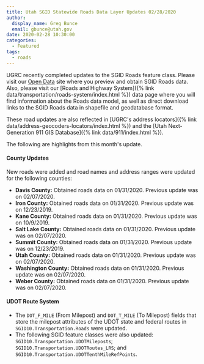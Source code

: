 ```yaml
---
title: Utah SGID Statewide Roads Data Layer Updates 02/28/2020
author:
  display_name: Greg Bunce
  email: gbunce@utah.gov
date: 2020-02-28 10:30:00
categories:
  - Featured
tags:
  - roads
---
```


UGRC recently completed updates to the SGID Roads feature class. Please visit our [Open Data](https://opendata.gis.utah.gov/datasets/utah-roads) site where you preview and obtain SGID Roads data. Also, please visit our [Roads and Highway System]({% link data/transportation/roads-system/index.html %}) data page where you will find information about the Roads data model, as well as direct download links to the SGID Roads data in shapefile and geodatabase format.

These road updates are also reflected in [UGRC's address locators]({% link data/address-geocoders-locators/index.html %}) and the [Utah Next-Generation 911 GIS Database]({% link data/911/index.html %}).

The following are highlights from this month's update.

#### County Updates

New roads were added and road names and address ranges were updated for the following counties:

- **Davis County:** Obtained roads data on 01/31/2020. Previous update was on 02/07/2020.
- **Iron County:** Obtained roads data on 01/31/2020. Previous update was on 12/23/2019.
- **Kane County:** Obtained roads data on 01/31/2020. Previous update was on 10/9/2019.
- **Salt Lake County:** Obtained roads data on 01/31/2020. Previous update was on 02/07/2020.
- **Summit County:** Obtained roads data on 01/31/2020. Previous update was on 12/23/2019.
- **Utah County:** Obtained roads data on 01/31/2020. Previous update was on 02/07/2020.
- **Washington County:** Obtained roads data on 01/31/2020. Previous update was on 02/07/2020.
- **Weber County:** Obtained roads data on 01/31/2020. Previous update was on 02/07/2020.

#### UDOT Route System

- The `DOT_F_MILE` (From Milepost) and `DOT_T_MILE` (To Milepost) fields that store the milepost attributes of the UDOT state and federal routes in `SGID10.Transportation.Roads` were updated.
- The following SGID feature classes were also updated: `SGID10.Transportation.UDOTMileposts`; `SGID10.Transportation.UDOTRoutes_LRS`; and `SGID10.Transportation.UDOTTenthMileRefPoints`.
